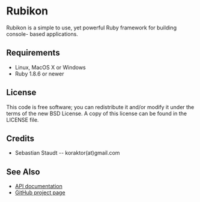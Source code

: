 Rubikon
=======

Rubikon is a simple to use, yet powerful Ruby framework for building console-
based applications.

## Requirements

* Linux, MacOS X or Windows
* Ruby 1.8.6 or newer

## License

This code is free software; you can redistribute it and/or modify it under the
terms of the new BSD License. A copy of this license can be found in the LICENSE
file.

## Credits

* Sebastian Staudt -- koraktor(at)gmail.com

## See Also

* [API documentation](http://www.rdoc.info/projects/koraktor/rubikon)
* [GitHub project page](http://github.com/koraktor/rubikon)
